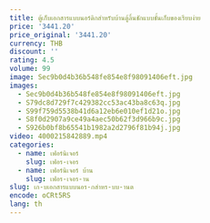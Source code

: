 ```yaml
---
title: ตู้เก็บเอกสารแบบนอร์ดิกสำหรับบ้านตู้ลิ้นชักแบบชั้นเก็บของเรียบง่าย
price: '3441.20'
price_original: '3441.20'
currency: THB
discount: ''
rating: 4.5
volume: 99
image: Sec9b0d4b36b548fe854e8f98091406eft.jpg
images:
  - Sec9b0d4b36b548fe854e8f98091406eft.jpg
  - S79dc8d729f7c429382cc53ac43ba8c63q.jpg
  - S99f759d5538b41d6a12eb6e010ef1d21o.jpg
  - S8f0d2907a9ce49a4aec50b62f3d966b9c.jpg
  - S926b0bf8b65541b1982a2d2796f81b94j.jpg
video: 4000215842889.mp4
categories:
  - name: เฟอร์นิเจอร์
    slug: เฟอร-เจอร
  - name: เฟอร์นิเจอร์ บ้าน
    slug: เฟอร-เจอร-าน
slug: เก-บเอกสารแบบนอร-กสำหร-บบ-านต
encode: oCRt5RS
lang: th
---
```

  